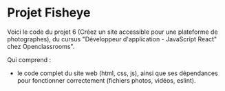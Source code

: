# Projet Fisheye
Voici le code du projet 6 (Créez un site accessible pour une plateforme de photographes), du cursus "Développeur d'application - JavaScript React" chez Openclassrooms".

Qui comprend :
- le code complet du site web (html, css, js), ainsi que ses dépendances pour fonctionner correctement (fichiers photos, vidéos, eslint).
